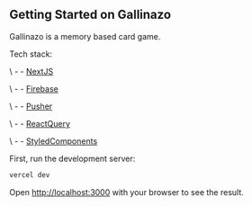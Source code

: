 ## Getting Started on Gallinazo

Gallinazo is a memory based card game.

Tech stack:

\ - - [NextJS](https://nextjs.org/)

\ - - [Firebase](https://firebase.google.com/)

\ - - [Pusher](https://pusher.com/)

\ - - [ReactQuery](https://react-query-v3.tanstack.com/)

\ - - [StyledComponents](https://styled-components.com/)

First, run the development server:

```bash
vercel dev
```

Open [http://localhost:3000](http://localhost:3000) with your browser to see the result.
